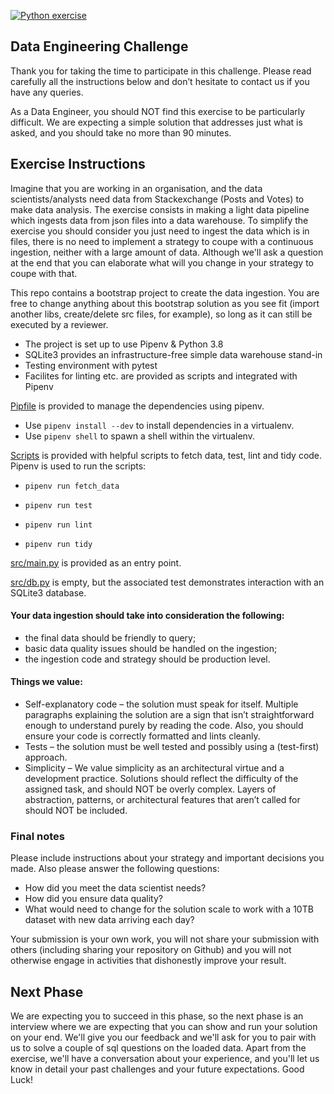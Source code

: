[![Python exercise](https://github.com/EqualExperts/data-engineering-exercise-python/actions/workflows/python-exercise.yml/badge.svg)](https://github.com/EqualExperts/data-studio-exercise-python-sql/actions/workflows/python-exercise.yml)
## Data Engineering Challenge
Thank you for taking the time to participate in this challenge. Please read carefully all the instructions below and don’t hesitate to contact us if you have any queries. 

As a Data Engineer, you should NOT find this exercise to be particularly difficult. 
We are expecting a simple solution that addresses just what is asked, and you should take no more than 90 minutes.

## Exercise Instructions 

Imagine that you are working in an organisation, and the data scientists/analysts need data from Stackexchange (Posts and Votes) to make data analysis. The exercise consists in making a light data pipeline which ingests data from json files into a data warehouse. To simplify the exercise you should consider you just need to ingest the data which is in files, there is no need to implement a strategy to coupe with a continuous ingestion, neither with a large amount of data. Although we'll ask a question at the end that you can elaborate what will you change in your strategy to coupe with that.

This repo contains a bootstrap project to create the data ingestion.
You are free to change anything about this bootstrap solution as you see fit (import another libs, create/delete src files, for example), so long as it can still be executed by a reviewer.

- The project is set up to use Pipenv & Python 3.8
- SQLite3 provides an infrastructure-free simple data warehouse stand-in
- Testing environment with pytest
- Facilites for linting etc. are provided as scripts and integrated with Pipenv

[Pipfile](Pipfile) is provided to manage the dependencies using pipenv. 

  - Use `pipenv install --dev` to install dependencies in a virtualenv.
  - Use `pipenv shell` to spawn a shell within the virtualenv.

[Scripts](scripts) is provided with helpful scripts to fetch data, test, lint and tidy code. Pipenv is used to run the scripts: 

  - `pipenv run fetch_data`

  - `pipenv run test`

  - `pipenv run lint`

  - `pipenv run tidy`

[src/main.py](src/main.py) is provided as an entry point.

[src/db.py](src/db.py) is empty, but the associated test demonstrates interaction with an SQLite3 database.

#### Your data ingestion should take into consideration the following:
- the final data should be friendly to query;
- basic data quality issues should be handled on the ingestion;
- the ingestion code and strategy should be production level.

#### Things we value:
- Self-explanatory code – the solution must speak for itself. Multiple paragraphs explaining the solution are a sign that isn’t straightforward enough to understand purely by reading the code. Also, you should ensure your code is correctly formatted and lints cleanly.
- Tests – the solution must be well tested and possibly using a (test­-first) approach.
- Simplicity – We value simplicity as an architectural virtue and a development practice. Solutions should reflect the difficulty of the assigned task, and should NOT be overly complex. Layers of abstraction, patterns, or architectural features that aren’t called for should NOT be included.

### Final notes
Please include instructions about your strategy and important decisions you made. Also please answer the following questions: 
- How did you meet the data scientist needs?
- How did you ensure data quality?
- What would need to change for the solution scale to work with a 10TB dataset with new data arriving each day?

Your submission is your own work, you will not share your submission with others (including sharing your repository on Github) and you will not otherwise engage in activities that dishonestly improve your result.

## Next Phase
We are expecting you to succeed in this phase, so the next phase is an interview where we are expecting that you can show and run your solution on your end. 
We'll give you our feedback and we'll ask for you to pair with us to solve a couple of sql questions on the loaded data. 
Apart from the exercise, we'll have a conversation about your experience, and you'll let us know in detail your past challenges and your future expectations. Good Luck!
